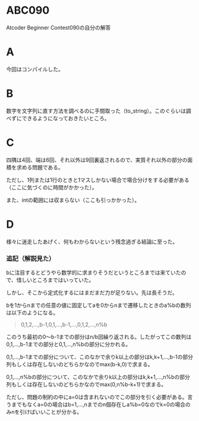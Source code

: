 # ABC090
Atcoder Beginner Contest090の自分の解答

# A
今回はコンパイルした。

# B
数字を文字列に直す方法を調べるのに手間取った（to_string）。このぐらいは調べずにできるようになっておきたいところ。
# C
四隅は4回、端は6回、それ以外は9回裏返されるので、実質それ以外の部分の面積を求める問題である。

ただし、1列または1行のときと1マスしかない場合で場合分けをする必要がある（ここに気づくのに時間がかかった）。

また、intの範囲には収まらない（ここも引っかかった）。

# D
様々に迷走したあげく、何もわからないという残念過ぎる結論に至った。

### 追記（解説見た）

bに注目するとどうやら数学的に求まりそうだというところまでは来ていたので、惜しいところまではいっていた。

しかし、そこから定式化するにはまだまだ力が足りない。先は長そうだ。

bを1からnまでの任意の値に固定してaを0からnまで遷移したときのa%bの数列は以下のようになる。

> 0,1,2,...,b-1,0,1,...,b-1,...,0,1,2,...,n%b

このうち最初の0～b-1までの部分はn/b回繰り返される。したがってこの数列は0,1,...,b-1までの部分と0,1,...,n%bの部分に分かれる。

0,1,...,b-1までの部分について、このなかで余りk以上の部分はk,k+1,...,b-1の部分列もしくは存在しないのどちらかなのでmax(b-k,0)で求まる。

0,1,...,n%bの部分について、このなかで余りk以上の部分はk,k+1,...,n%bの部分列もしくは存在しないのどちらかなのでmax(0,n%b-k+1)で求まる。

ただし、問題の制約の中にa=0は含まれないのでこの部分を引く必要がある。言うまでもなくa=0の場合はb=1,...,nまでのn個存在しa%b=0なのでk=0の場合のみnを引けばいいことが分かる。